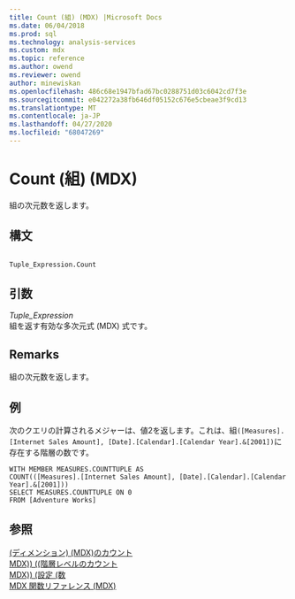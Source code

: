 ```yaml
---
title: Count (組) (MDX) |Microsoft Docs
ms.date: 06/04/2018
ms.prod: sql
ms.technology: analysis-services
ms.custom: mdx
ms.topic: reference
ms.author: owend
ms.reviewer: owend
author: minewiskan
ms.openlocfilehash: 486c68e1947bfad67bc0288751d03c6042cd7f3e
ms.sourcegitcommit: e042272a38fb646df05152c676e5cbeae3f9cd13
ms.translationtype: MT
ms.contentlocale: ja-JP
ms.lasthandoff: 04/27/2020
ms.locfileid: "68047269"
---
```

# <a name="count-tuple-mdx"></a>Count (組) (MDX)


  組の次元数を返します。  
  
## <a name="syntax"></a>構文  
  
```  
  
Tuple_Expression.Count  
```  
  
## <a name="arguments"></a>引数  
 *Tuple_Expression*  
 組を返す有効な多次元式 (MDX) 式です。  
  
## <a name="remarks"></a>Remarks  
 組の次元数を返します。  
  
## <a name="example"></a>例  
 次のクエリの計算されるメジャーは、値2を返します。これは、組`([Measures].[Internet Sales Amount], [Date].[Calendar].[Calendar Year].&[2001])`に存在する階層の数です。  
  
```  
WITH MEMBER MEASURES.COUNTTUPLE AS  
COUNT(([Measures].[Internet Sales Amount], [Date].[Calendar].[Calendar Year].&[2001]))  
SELECT MEASURES.COUNTTUPLE ON 0  
FROM [Adventure Works]  
```  
  
## <a name="see-also"></a>参照  
 [&#40;ディメンション&#41; &#40;MDX&#41;のカウント](../mdx/count-dimension-mdx.md)   
 [MDX&#41;&#41; &#40;&#40;階層レベルのカウント](../mdx/count-hierarchy-levels-mdx.md)   
 [MDX&#41;&#41; &#40;設定 &#40;数](../mdx/count-set-mdx.md)   
 [MDX 関数リファレンス &#40;MDX&#41;](../mdx/mdx-function-reference-mdx.md)  
  
  
